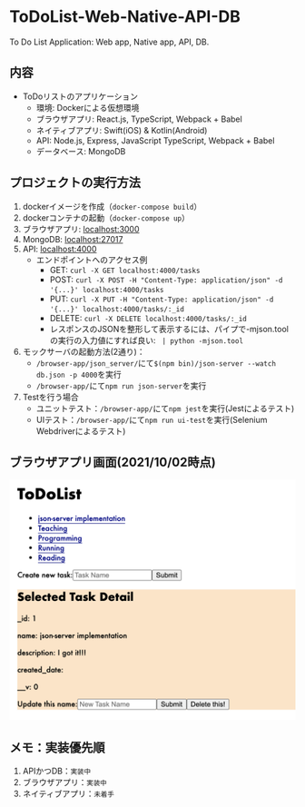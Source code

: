 # ToDoList-Web-Native-API-DB
To Do List Application: Web app, Native app, API, DB.

## 内容
- ToDoリストのアプリケーション
  - 環境: Dockerによる仮想環境
  - ブラウザアプリ: React.js, TypeScript, Webpack + Babel
  - ネイティブアプリ: Swift(iOS) & Kotlin(Android)
  - API: Node.js, Express, JavaScript TypeScript, Webpack + Babel
  - データベース: MongoDB

## プロジェクトの実行方法
1. dockerイメージを作成（```docker-compose build```）
1. dockerコンテナの起動（```docker-compose up```）
1. ブラウザアプリ: [localhost:3000](http://localhost:3000)
1. MongoDB: [localhost:27017](http://localhost:27017)
1. API: [localhost:4000](http://localhost:4000)
   * エンドポイントへのアクセス例
     * GET: ```curl -X GET localhost:4000/tasks```
     * POST: ```curl -X POST -H "Content-Type: application/json" -d '{...}' localhost:4000/tasks```
     * PUT: ```curl -X PUT -H "Content-Type: application/json" -d '{...}' localhost:4000/tasks/:_id```
     * DELETE: ```curl -X DELETE localhost:4000/tasks/:_id```
     * レスポンスのJSONを整形して表示するには、パイプで-mjson.toolの実行の入力値にすれば良い: ``` | python -mjson.tool```
1. モックサーバの起動方法(2通り)：
   * ```/browser-app/json_server/```にて```$(npm bin)/json-server --watch db.json -p 4000```を実行
   * ```/browser-app/```にて```npm run json-server```を実行
1. Testを行う場合
   * ユニットテスト：```/browser-app/```にて```npm jest```を実行(Jestによるテスト)
   * UIテスト：```/browser-app/```にて```npm run ui-test```を実行(Selenium Webdriverによるテスト)

## ブラウザアプリ画面(2021/10/02時点)
![img](./browser-app/public/appScreen20211002.png)

## メモ：実装優先順
1. APIかつDB：```実装中```
1. ブラウザアプリ：```実装中```
1. ネイティブアプリ：```未着手```
